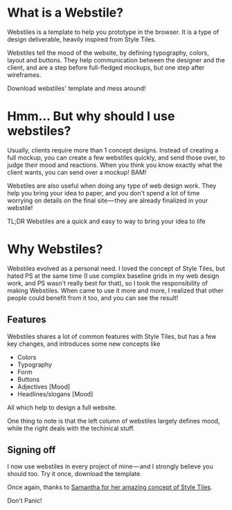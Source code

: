 # What is a Webstile?

Webstiles is a template to help you prototype in the browser. It is a type of design deliverable, heavily inspired from Style Tiles.

Webstiles tell the mood of the website, by defining typography, colors, layout and buttons. They help communication between the designer and the client, and are a step before full-fledged mockups, but one step after wireframes.

Download webstiles' template and mess around!

# Hmm… But why should I use webstiles?

Usually, clients require more than 1 concept designs. Instead of creating a full mockup, you can create a few webstiles quickly, and send those over, to judge their mood and reactions. When you think you know exactly what the client wants, you can send over a mockup! BAM!

Webstiles are also useful when doing any type of web design work. They help you bring your idea to paper, and you don't spend a lot of time worrying on details on the final site — they are already finalized in your webstile!

TL;DR Webstiles are a quick and easy to way to bring your idea to life

# Why Webstiles?

Webstiles evolved as a personal need. I loved the concept of Style Tiles, but hated PS at the same time (I use complex baseline grids in my web design work, and PS wasn't really best for that), so I took the responsibility of making Webstiles. When came to use it more and more, I realized that other people could benefit from it too, and you can see the result!

## Features

Webstiles shares a lot of common features with Style Tiles, but has a few key changes, and introduces some new concepts like

* Colors
* Typography
* Form
* Buttons
* Adjectives [Mood]
* Headlines/slogans [Mood]

All which help to design a full website.

One thing to note is that the left column of webstiles largely defines mood, while the right deals with the techinical stuff.

## Signing off

I now use webstiles in every project of mine — and I strongly believe you should too. Try it once, download the template. 

Once again, thanks to [Samantha for her amazing concept of Style Tiles](http://styletil.es/).

Don't Panic!